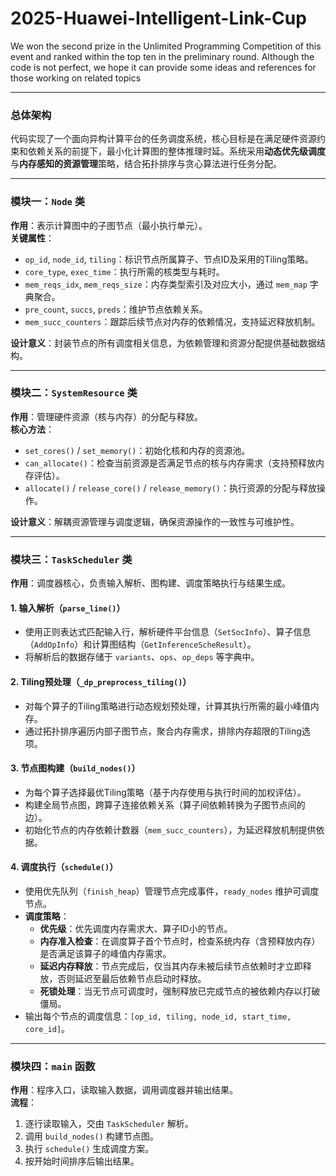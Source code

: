 # 2025-Huawei-Intelligent-Link-Cup
We won the second prize in the Unlimited Programming Competition of this event and ranked within the top ten in the preliminary round. Although the code is not perfect, we hope it can provide some ideas and references for those working on related topics

---

### 总体架构
代码实现了一个面向异构计算平台的任务调度系统，核心目标是在满足硬件资源约束和依赖关系的前提下，最小化计算图的整体推理时延。系统采用**动态优先级调度**与**内存感知的资源管理**策略，结合拓扑排序与贪心算法进行任务分配。

---

### 模块一：`Node` 类
**作用**：表示计算图中的子图节点（最小执行单元）。  
**关键属性**：
- `op_id`, `node_id`, `tiling`：标识节点所属算子、节点ID及采用的Tiling策略。
- `core_type`, `exec_time`：执行所需的核类型与耗时。
- `mem_reqs_idx`, `mem_reqs_size`：内存类型索引及对应大小，通过 `mem_map` 字典聚合。
- `pre_count`, `succs`, `preds`：维护节点依赖关系。
- `mem_succ_counters`：跟踪后续节点对内存的依赖情况，支持延迟释放机制。

**设计意义**：封装节点的所有调度相关信息，为依赖管理和资源分配提供基础数据结构。

---

### 模块二：`SystemResource` 类
**作用**：管理硬件资源（核与内存）的分配与释放。  
**核心方法**：
- `set_cores()` / `set_memory()`：初始化核和内存的资源池。
- `can_allocate()`：检查当前资源是否满足节点的核与内存需求（支持预释放内存评估）。
- `allocate()` / `release_core()` / `release_memory()`：执行资源的分配与释放操作。

**设计意义**：解耦资源管理与调度逻辑，确保资源操作的一致性与可维护性。

---

### 模块三：`TaskScheduler` 类
**作用**：调度器核心，负责输入解析、图构建、调度策略执行与结果生成。  

#### 1. **输入解析（`parse_line()`）**
- 使用正则表达式匹配输入行，解析硬件平台信息（`SetSocInfo`）、算子信息（`AddOpInfo`）和计算图结构（`GetInferenceScheResult`）。
- 将解析后的数据存储于 `variants`、`ops`、`op_deps` 等字典中。

#### 2. **Tiling预处理（`_dp_preprocess_tiling()`）**
- 对每个算子的Tiling策略进行动态规划预处理，计算其执行所需的最小峰值内存。
- 通过拓扑排序遍历内部子图节点，聚合内存需求，排除内存超限的Tiling选项。

#### 3. **节点图构建（`build_nodes()`）**
- 为每个算子选择最优Tiling策略（基于内存使用与执行时间的加权评估）。
- 构建全局节点图，跨算子连接依赖关系（算子间依赖转换为子图节点间的边）。
- 初始化节点的内存依赖计数器（`mem_succ_counters`），为延迟释放机制提供依据。

#### 4. **调度执行（`schedule()`）**
- 使用优先队列（`finish_heap`）管理节点完成事件，`ready_nodes` 维护可调度节点。
- **调度策略**：
  - **优先级**：优先调度内存需求大、算子ID小的节点。
  - **内存准入检查**：在调度算子首个节点时，检查系统内存（含预释放内存）是否满足该算子的峰值内存需求。
  - **延迟内存释放**：节点完成后，仅当其内存未被后续节点依赖时才立即释放，否则延迟至最后依赖节点启动时释放。
  - **死锁处理**：当无节点可调度时，强制释放已完成节点的被依赖内存以打破僵局。
- 输出每个节点的调度信息：`[op_id, tiling, node_id, start_time, core_id]`。

---

### 模块四：`main` 函数
**作用**：程序入口，读取输入数据，调用调度器并输出结果。  
**流程**：
1. 逐行读取输入，交由 `TaskScheduler` 解析。
2. 调用 `build_nodes()` 构建节点图。
3. 执行 `schedule()` 生成调度方案。
4. 按开始时间排序后输出结果。
